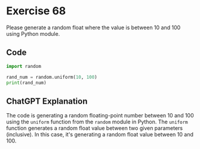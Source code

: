# Exercise 68
Please generate a random float where the value is between 10 and 100 using Python module.

## Code
```python
import random

rand_num = random.uniform(10, 100)
print(rand_num)
```

## ChatGPT Explanation
The code is generating a random floating-point number between 10 and 100 using the `uniform` function from the `random` module in Python. The `uniform` function generates a random float value between two given parameters (inclusive). In this case, it's generating a random float value between 10 and 100.